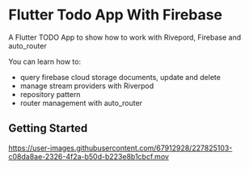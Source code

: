 # Flutter Todo App With Firebase

A Flutter TODO App to show how to work with Rivepord, Firebase and auto_router

You can learn how to:
- query firebase cloud storage documents, update and delete
- manage stream providers with Riverpod
- repository pattern
- router management with auto_router

## Getting Started



https://user-images.githubusercontent.com/67912928/227825103-c08da8ae-2326-4f2a-b50d-b223e8b1cbcf.mov

